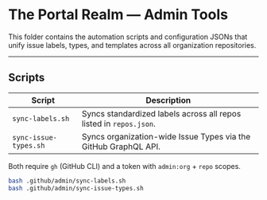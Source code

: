 # The Portal Realm — Admin Tools

This folder contains the automation scripts and configuration JSONs that unify issue labels, types, and templates across all organization repositories.

---

## Scripts

| Script | Description |
|--------|-------------|
| `sync-labels.sh` | Syncs standardized labels across all repos listed in `repos.json`. |
| `sync-issue-types.sh` | Syncs organization-wide Issue Types via the GitHub GraphQL API. |

Both require `gh` (GitHub CLI) and a token with `admin:org` + `repo` scopes.

```bash
bash .github/admin/sync-labels.sh
bash .github/admin/sync-issue-types.sh
